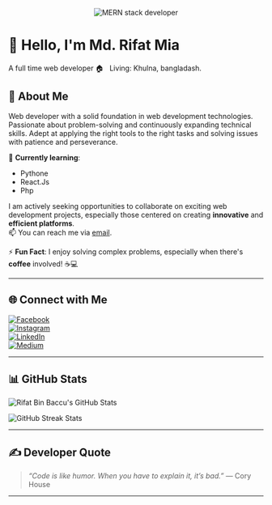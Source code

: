 <p align="center">
  <img src="https://i.ibb.co.com/9N6D7Gq/Green-and-White-Minimalist-Business-Profile-with-Photo-Profile-Linked-In-Banner.png" alt="MERN stack developer" />
</p>

<h1> 👋 Hello, I'm Md. Rifat Mia </h1>
A full time web developer 
🏠 &nbsp; Living: Khulna, bangladash.

## 💫 About Me
Web developer with a solid foundation in web development technologies. Passionate about problem-solving and continuously expanding technical skills. Adept at applying the right tools to the right tasks and solving issues with patience and perseverance.

🌱 **Currently learning**:
- Pythone
- React.Js
- Php

  

I am actively seeking opportunities to collaborate on exciting web development projects, especially those centered on creating **innovative** and **efficient platforms**.  
📫 You can reach me via [email](mailto:rifatbinbaccu@gmail.com).

⚡ **Fun Fact**: I enjoy solving complex problems, especially when there's **coffee** involved! ☕💻

---

## 🌐 Connect with Me

[![Facebook](https://img.shields.io/badge/Facebook-%231877F2.svg?logo=Facebook&logoColor=white)](https://facebook.com/RifatBinBaccu)  
[![Instagram](https://img.shields.io/badge/Instagram-%23E4405F.svg?logo=Instagram&logoColor=white)]()  
[![LinkedIn](https://img.shields.io/badge/LinkedIn-%230077B5.svg?logo=linkedin&logoColor=white)]()  
[![Medium](https://img.shields.io/badge/Medium-12100E?logo=medium&logoColor=white)]()  

---


## 📊 GitHub Stats

![Rifat Bin Baccu's GitHub Stats](https://github-readme-stats.vercel.app/api?username=RifatBinBaccu9&theme=dark&hide_border=false&include_all_commits=true&count_private=true)

![GitHub Streak Stats](https://github-readme-streak-stats.herokuapp.com/?user=RifatBinBaccu9&theme=dark&hide_border=false)

---

## ✍️ Developer Quote

> _“Code is like humor. When you have to explain it, it’s bad.”_ — Cory House

---
